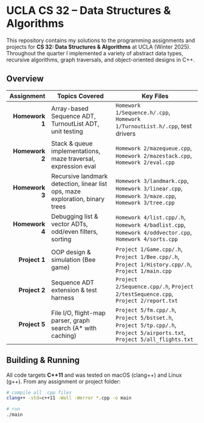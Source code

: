 # UCLA CS 32 – Data Structures & Algorithms

This repository contains my solutions to the programming assignments and projects for **CS 32: Data Structures & Algorithms** at UCLA (Winter 2025). Throughout the quarter I implemented a variety of abstract data types, recursive algorithms, graph traversals, and object-oriented designs in C++.

## Overview

| Assignment     | Topics Covered                                                  | Key Files                                                                                  |
|---------------:|-----------------------------------------------------------------|--------------------------------------------------------------------------------------------|
| **Homework 1** | Array-based Sequence ADT, TurnoutList ADT, unit testing         | `Homework 1/Sequence.h/.cpp`, `Homework 1/TurnoutList.h/.cpp`, test drivers                |
| **Homework 2** | Stack & queue implementations, maze traversal, expression eval   | `Homework 2/mazequeue.cpp`, `Homework 2/mazestack.cpp`, `Homework 2/eval.cpp`               |
| **Homework 3** | Recursive landmark detection, linear list ops, maze exploration, binary trees | `Homework 3/landmark.cpp`, `Homework 3/linear.cpp`, `Homework 3/maze.cpp`, `Homework 3/tree.cpp` |
| **Homework 4** | Debugging list & vector ADTs, odd/even filters, sorting         | `Homework 4/list.cpp/.h`, `Homework 4/badlist.cpp`, `Homework 4/oddvector.cpp`, `Homework 4/sorts.cpp` |
| **Project 1**  | OOP design & simulation (Bee game)                              | `Project 1/Game.cpp/.h`, `Project 1/Bee.cpp/.h`, `Project 1/History.cpp/.h`, `Project 1/main.cpp` |
| **Project 2**  | Sequence ADT extension & test harness                           | `Project 2/Sequence.cpp/.h`, `Project 2/testSequence.cpp`, `Project 2/report.txt`           |
| **Project 5**  | File I/O, flight-map parser, graph search (A* with caching)             | `Project 5/fm.cpp/.h`, `Project 5/bstset.h`, `Project 5/tp.cpp/.h`, `Project 5/airports.txt`, `Project 5/all_flights.txt` |

## Building & Running

All code targets **C++11** and was tested on macOS (clang++) and Linux (g++). From any assignment or project folder:

```bash
# compile all .cpp files
clang++ -std=c++11 -Wall -Werror *.cpp -o main

# run
./main
```
